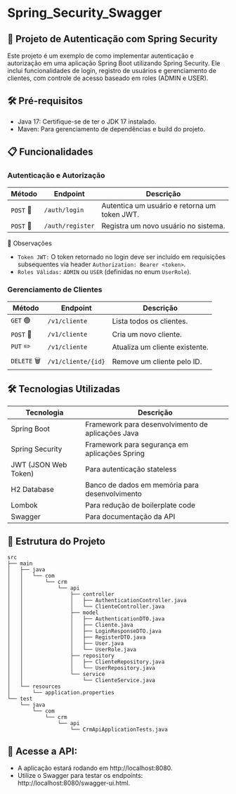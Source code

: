 # Spring_Security_Swagger
## 🚀 Projeto de Autenticação com Spring Security
Este projeto é um exemplo de como implementar autenticação e autorização em uma aplicação Spring Boot utilizando Spring Security. Ele inclui funcionalidades de login, registro de usuários e gerenciamento de clientes, com controle de acesso baseado em roles (ADMIN e USER).

## 🛠️ Pré-requisitos
* Java 17: Certifique-se de ter o JDK 17 instalado.
* Maven: Para gerenciamento de dependências e build do projeto.

## 📋 Funcionalidades

### Autenticação e Autorização
| Método       | Endpoint               | Descrição                          |
|--------------|------------------------|------------------------------------|
| `POST` 🔑    | `/auth/login`          | Autentica um usuário e retorna um token JWT.    |
| `POST` 📝     | `/auth/register`      | Registra um novo usuário no sistema.            |

📌 Observações
* `Token JWT:` O token retornado no login deve ser incluído em requisições subsequentes via header `Authorization: Bearer <token>`.
* `Roles Válidas:` `ADMIN` ou `USER` (definidas no enum `UserRole`).

### Gerenciamento de Clientes

| Método       | Endpoint               | Descrição                          |
|--------------|------------------------|------------------------------------|
| `GET` 🟢      | `/v1/cliente`          | Lista todos os clientes.           |
| `POST` 📩     | `/v1/cliente`          | Cria um novo cliente.              |
| `PUT` ✏️      | `/v1/cliente`          | Atualiza um cliente existente.     |
| `DELETE` 🗑️  | `/v1/cliente/{id}`     | Remove um cliente pelo ID.         |

## 🛠️ Tecnologias Utilizadas
| Tecnologia | Descrição |
| ------------- | ------------- |
| Spring Boot| Framework para desenvolvimento de aplicações Java|
|Spring Security| Framework para segurança em aplicações Spring|
|JWT (JSON Web Token)| Para autenticação stateless|
|H2 Database| Banco de dados em memória para desenvolvimento|
|Lombok| Para redução de boilerplate code|
|Swagger| Para documentação da API|

## 📂 Estrutura do Projeto
```
src
├── main
│   ├── java
│   │   └── com
│   │       └── crm
│   │           └── api
│   │               ├── controller
│   │               │   ├── AuthenticationController.java
│   │               │   └── ClienteController.java
│   │               ├── model
│   │               │   ├── AuthenticationDTO.java
│   │               │   ├── Cliente.java
│   │               │   ├── LoginResponseDTO.java
│   │               │   ├── RegisterDTO.java
│   │               │   ├── User.java
│   │               │   └── UserRole.java
│   │               ├── repository
│   │               │   ├── ClienteRepository.java
│   │               │   └── UserRepository.java
│   │               └── service
│   │                   └── ClienteService.java
│   └── resources
│       └── application.properties
└── test
    └── java
        └── com
            └── crm
                └── api
                    └── CrmApiApplicationTests.java
```
## 📄 Acesse a API:

* A aplicação estará rodando em http://localhost:8080.
* Utilize o Swagger para testar os endpoints: http://localhost:8080/swagger-ui.html.
